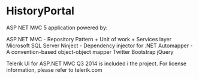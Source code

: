 HistoryPortal
=============

ASP NET MVC 5 application powered by:

ASP.NET MVC - Repository Pattern + Unit of work + Services layer
Microsoft SQL Server
Ninject - Dependency injector for .NET
Automapper - A convention-based object-object mapper
Twitter Bootstrap
jQuery

Telerik UI for ASP.NET MVC Q3 2014 is included i the project. For license information, please refer to telerik.com